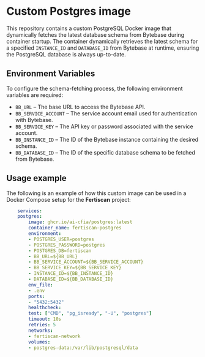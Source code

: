 # Custom Postgres image

This repository contains a custom PostgreSQL Docker image that dynamically
fetches the latest database schema from Bytebase during container startup. The
container dynamically retrieves the latest schema for a specified `INSTANCE_ID`
  and `DATABASE_ID` from Bytebase at runtime, ensuring the PostgreSQL database
  is always up-to-date.

## Environment Variables

To configure the schema-fetching process, the following environment variables
are required:

- `BB_URL` – The base URL to access the Bytebase API.
- `BB_SERVICE_ACCOUNT` – The service account email used for authentication with
  Bytebase.
- `BB_SERVICE_KEY` – The API key or password associated with the service
  account.
- `BB_INSTANCE_ID` – The ID of the Bytebase instance containing the desired
  schema.
- `BB_DATABASE_ID` – The ID of the specific database schema to be fetched from
  Bytebase.

## Usage example

The following is an example of how this custom image can be used in a Docker
Compose setup for the **Fertiscan** project:

```yaml
    services:
    postgres:
        image: ghcr.io/ai-cfia/postgres:latest
        container_name: fertiscan-postgres
        environment:
        - POSTGRES_USER=postgres
        - POSTGRES_PASSWORD=postgres
        - POSTGRES_DB=fertiscan
        - BB_URL=${BB_URL}
        - BB_SERVICE_ACCOUNT=${BB_SERVICE_ACCOUNT}
        - BB_SERVICE_KEY=${BB_SERVICE_KEY}
        - INSTANCE_ID=${BB_INSTANCE_ID}
        - DATABASE_ID=${BB_DATABASE_ID}
        env_file:
        - .env
        ports:
        - "5432:5432"
        healthcheck:
        test: ["CMD", "pg_isready", "-U", "postgres"]
        timeout: 10s
        retries: 5
        networks:
        - fertiscan-network
        volumes:
        - postgres-data:/var/lib/postgresql/data
```

